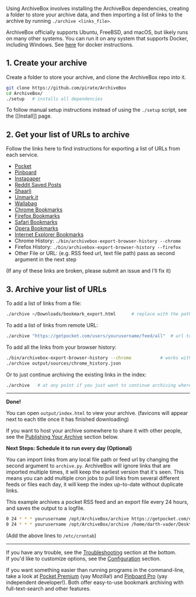 Using ArchiveBox involves installing the ArchiveBox dependencies, creating a folder to store your archive data, and then importing a list of links to the archive by running `./archive <links_file>`.

ArchiveBox officially supports Ubuntu, FreeBSD, and macOS, but likely runs on many other systems.  You can run it on any system that supports Docker, including Windows.  See [here](https://github.com/pirate/ArchiveBox/wiki/Install#docker-setup) for docker instructions.

## 1. Create your archive

Create a folder to store your archive, and clone the ArchiveBox repo into it.
```bash
git clone https://github.com/pirate/ArchiveBox
cd ArchiveBox/
./setup   # installs all dependencies
```

To follow manual setup instructions instead of using the `./setup` script, see the [[Install]] page.

## 2. Get your list of URLs to archive

Follow the links here to find instructions for exporting a list of URLs from each service.

 - [Pocket](https://getpocket.com/export)
 - [Pinboard](https://pinboard.in/export/)
 - [Instapaper](https://www.instapaper.com/user/export)
 - [Reddit Saved Posts](https://github.com/csu/export-saved-reddit)
 - [Shaarli](https://shaarli.readthedocs.io/en/master/guides/backup-restore-import-export/#export-links-as)
 - [Unmark.it](http://help.unmark.it/import-export)
 - [Wallabag](https://doc.wallabag.org/en/user/import/wallabagv2.html)
 - [Chrome Bookmarks](https://support.google.com/chrome/answer/96816?hl=en)
 - [Firefox Bookmarks](https://support.mozilla.org/en-US/kb/export-firefox-bookmarks-to-backup-or-transfer)
 - [Safari Bookmarks](http://i.imgur.com/AtcvUZA.png)
 - [Opera Bookmarks](http://help.opera.com/Windows/12.10/en/importexport.html)
 - [Internet Explorer Bookmarks](https://support.microsoft.com/en-us/help/211089/how-to-import-and-export-the-internet-explorer-favorites-folder-to-a-32-bit-version-of-windows)
 - Chrome History: `./bin/archivebox-export-browser-history --chrome`
 - Firefox History: `./bin/archivebox-export-browser-history --firefox`
 - Other File or URL: (e.g. RSS feed url, text file path) pass as second argument in the next step

 (If any of these links are broken, please submit an issue and I'll fix it)

## 3. Archive your list of URLs

To add a list of links from a file:
```bash
./archive ~/Downloads/bookmark_export.html      # replace with the path to your export file or URL from step 1
```

To add a list of links from remote URL:
```bash
./archive "https://getpocket.com/users/yourusername/feed/all"  # url to an RSS, html, or json links file
```

To add all the links from your browser history:
```bash
./bin/archivebox-export-browser-history --chrome           # works with --firefox as well, can take path to SQLite history db
./archive output/sources/chrome_history.json
```

Or to just continue archiving the existing links in the index:
```bash
./archive   # at any point if you just want to continue archiving where you left off, without adding any new links
```

---

**Done!**

You can open `output/index.html` to view your archive.  (favicons will appear next to each title once it has finished downloading)

If you want to host your archive somewhere to share it with other people, see the [Publishing Your Archive](#publishing-your-archive) section below.

**Next Steps: Schedule it to run every day (Optional)**

You can import links from any local file path or feed url by changing the second argument to `archive.py`.
ArchiveBox will ignore links that are imported multiple times, it will keep the earliest version that it's seen.
This means you can add multiple cron jobs to pull links from several different feeds or files each day,
it will keep the index up-to-date without duplicate links.

This example archives a pocket RSS feed and an export file every 24 hours, and saves the output to a logfile.
```bash
0 24 * * * yourusername /opt/ArchiveBox/archive https://getpocket.com/users/yourusername/feed/all > /var/log/archivebox_rss.log
0 24 * * * yourusername /opt/ArchiveBox/archive /home/darth-vader/Desktop/bookmarks.html > /var/log/archivebox_firefox.log
```
(Add the above lines to `/etc/crontab`)

---
  
If you have any trouble, see the [Troubleshooting](https://github.com/pirate/ArchiveBox/wiki/Troubleshooting) section at the bottom.  
If you'd like to customize options, see the [Configuration](https://github.com/pirate/ArchiveBox/wiki/Configuration) section.  

If you want something easier than running programs in the command-line, take a look at [Pocket Premium](https://getpocket.com/premium) (yay Mozilla!) and [Pinboard Pro](https://pinboard.in/upgrade/) (yay independent developer!).  Both offer easy-to-use bookmark archiving with full-text-search and other features.